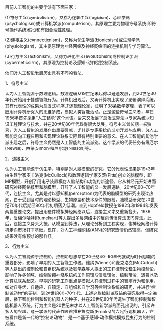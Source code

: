 目前人工智能的主要学派有下面三家：

(1)符号主义(symbolicism)，又称为逻辑主义(logicism)、心理学派(psychologism)或计算机学派(computerism)，其原理主要为物理符号系统(即符号操作系统)假设和有限合理性原理。

(2)连接主义(connectionism)，又称为仿生学派(bionicsism)或生理学派(physiologism)，其主要原理为神经网络及神经网络间的连接机制与学习算法。

(3)行为主义(actionism)，又称为进化主义(evolutionism)或控制论学派(cyberneticsism)，其原理为控制论及感知-动作型控制系统。

他们对人工智能发展历史具有不同的看法。

1、符号主义

认为人工智能源于数理逻辑。数理逻辑从19世纪末起得以迅速发展，到20世纪30年代开始用于描述智能行为。计算机出现后，又再计算机上实现了逻辑演绎系统。其有代表性的成果为启发式程序LT逻辑理论家，证明了38条数学定理，表了可以应用计算机研究人的思维多成，模拟人类智能活动。正是这些符号主义者，早在1956年首先采用“人工智能”这个术语。后来又发展了启发式算法->专家系统->知识工程理论与技术，并在20世纪80年代取得很大发展。符号主义曾长期一枝独秀，为人工智能的发展作出重要贡献，尤其是专家系统的成功开发与应用，为人工智能走向工程应用和实现理论联系实际具有特别重要的意义。在人工智能的其他学派出现之后，符号主义仍然是人工智能的主流派别。这个学派的代表任务有纽厄尔(Newell)、西蒙(Simon)和尼尔逊(Nilsson)等。

2、连接主义

认为人工智能源于仿生学，特别是对人脑模型的研究。它的代表性成果是1943年由生理学家麦卡洛克(McCulloch)和数理逻辑学家皮茨(Pitts)创立的脑模型，即MP模型，开创了用电子装置模仿人脑结构和功能的新途径。它从神经元开始进而研究神经网络模型和脑模型，开辟了人工智能的又一发展道路。20世纪60~70年代，连接主义，尤其是对以感知机(perceptron)为代表的脑模型的研究出现过热潮，由于受到当时的理论模型、生物原型和技术条件的限制，脑模型研究在20世纪70年代后期至80年代初期落入低潮。直到Hopfield教授在1982年和1984年发表两篇重要论文，提出用硬件模拟神经网络以后，连接主义才又重新抬头。1986年，鲁梅尔哈特(Rumelhart)等人提出多层网络中的反向传播算法(BP)算法。此后，连接主义势头大振，从模型到算法，从理论分析到工程实现，伟神经网络计算机走向市场打下基础。现在，对人工神经网络(ANN)的研究热情仍然较高，但研究成果没有像预想的那样好。

3、行为主义

认为人工智能源于控制论。控制论思想早在20世纪40~50年代就成为时代思潮的重要部分，影响了早期的人工智能工作者。维纳(Wiener)和麦克洛克(McCulloch)等人提出的控制论和自组织系统以及钱学森等人提出的工程控制论和生物控制论，影响了许多领域。控制论把神经系统的工作原理与信息理论、控制理论、逻辑以及计算机联系起来。早期的研究工作重点是模拟人在控制过程中的智能行为和作用，如对自寻优、自适应、自镇定、自组织和自学习等控制论系统的研究，并进行“控制论动物”的研制。到20世纪60~70年代，上述这些控制论系统的研究取得一定进展，播下智能控制和智能机器人的种子，并在20世纪80年代诞生了智能控制和智能机器人系统。行为主义是20世纪末才以人工智能新学派的面孔出现的，引起许多人的兴趣。这一学派的代表作者首推布鲁克斯(Brooks)的六足行走机器人，它被看作是新一代的“控制论动物”，是一个基于感知-动作模式模拟昆虫行为的控制系统。
